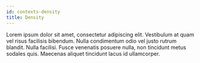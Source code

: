 ```yaml
---
id: contexts-density
title: Density
---
```

Lorem ipsum dolor sit amet, consectetur adipiscing elit. Vestibulum at quam vel risus facilisis bibendum. Nulla condimentum odio vel justo rutrum blandit. Nulla facilisi. Fusce venenatis posuere nulla, non tincidunt metus sodales quis. Maecenas aliquet tincidunt lacus id ullamcorper.

